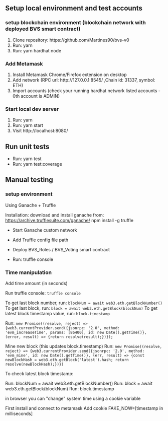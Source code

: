 ## Setup local environment and test accounts


### setup blockchain environment (blockchain network with deployed BVS smart contract)

<ol>
  <li>Clone repository: https://github.com/Martines90/bvs-v0</li>
  <li>Run: yarn</li>
  <li>Run: yarn hardhat node</li>
</ol>

### Add Metamask

<ol>
  <li>Install Metamask Chrome/Firefox extension on desktop</li>
  <li>Add network (RPC url: http://127.0.0.1:8545/ ,Chain id: 31337, symbol: ETH)</li>
  <li>Import accounts (check your running hardhat network listed accounts - 0th account is ADMIN)</li>
</ol>

### Start local dev server

<ol>
  <li>Run: yarn</li>
  <li>Run: yarn start</li>
  <li>Visit http://localhost:8080/</li>
</ol>


## Run unit tests

- Run: yarn test
- Run: yarn test:coverage

## Manual testing


### setup environment

Using Ganache + Truffle

Installation:
download and install ganache from: https://archive.trufflesuite.com/ganache/
npm install -g truffle

- Start Ganache custom network
- Add Truffle config file path

- Deploy BVS_Roles / BVS_Voting smart contract
- Run: truffle console

### Time manipulation

Add time amount (in seconds)

Run truffle console: ```truffle console```

To get last block number, run: ```blockNum = await web3.eth.getBlockNumber()```
To get last block, run: ```block = await web3.eth.getBlock(blockNum)```
To get latest block timestamp value, run: ```block.timestamp```

Run: ```new Promise((resolve, reject) => {web3.currentProvider.send({jsonrpc: '2.0', method: 'evm_increaseTime', params: [86400], id: new Date().getTime()}, (error, result) => {return resolve(result);})});```

Mine new block (this updates block.timestamp)
Run: ```new Promise((resolve, reject) => {web3.currentProvider.send({jsonrpc: '2.0', method: 'evm_mine', id: new Date().getTime()}, (err, result) => {const newBlockHash = web3.eth.getBlock('latest').hash; return resolve(newBlockHash);})})```

To check latest block timestamp:

Run: blockNum = await web3.eth.getBlockNumber()
Run: block = await web3.eth.getBlock(blockNum)
Run: block.timestamp

in browser you can "change" system time using a cookie variable

First install and connect to metamask
Add cookie FAKE_NOW=[timestamp in milliseconds]
